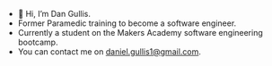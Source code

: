 - 👋 Hi, I’m Dan Gullis.
- Former Paramedic training to become a software engineer.
- Currently a student on the Makers Academy software engineering bootcamp.
- You can contact me on daniel.gullis1@gmail.com.


<!---
dgullis/dgullis is a ✨ special ✨ repository because its `README.md` (this file) appears on your GitHub profile.
You can click the Preview link to take a look at your changes.
--->
